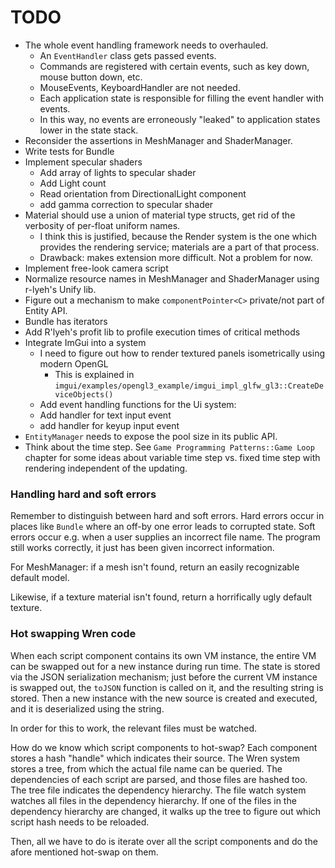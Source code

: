 
# TODO

* The whole event handling framework needs to overhauled.
  * An `EventHandler` class gets passed events.
  * Commands are registered with certain events, such as key down, mouse button down, etc.
  * MouseEvents, KeyboardHandler are not needed.
  * Each application state is responsible for filling the event handler with events.
  * In this way, no events are erroneously "leaked" to application states lower in the state stack.
* Reconsider the assertions in MeshManager and ShaderManager.
* Write tests for Bundle
* Implement specular shaders
  * Add array of lights to specular shader
  * Add Light count
  * Read orientation from DirectionalLight component
  * add gamma correction to specular shader
* Material should use a union of material type structs, get rid of the verbosity of per-float uniform names.
  * I think this is justified, because the Render system is the one which provides the rendering service; materials are a part of that process.
  * Drawback: makes extension more difficult. Not a problem for now.
* Implement free-look camera script
* Normalize resource names in MeshManager and ShaderManager using r-lyeh's Unify lib.
* Figure out a mechanism to make `componentPointer<C>` private/not part of Entity API.
* Bundle has iterators
* Add R'lyeh's profit lib to profile execution times of critical methods
* Integrate ImGui into a system
  * I need to figure out how to render textured panels isometrically using modern OpenGL
    * This is explained in `imgui/examples/opengl3_example/imgui_impl_glfw_gl3::CreateDeviceObjects()`
  * Add event handling functions for the Ui system:
  * Add handler for text input event
  * add handler for keyup input event
* `EntityManager` needs to expose the pool size in its public API.
* Think about the time step. See `Game Programming Patterns::Game Loop` chapter for some ideas about variable time step vs. fixed time step with rendering independent of the updating.

### Handling hard and soft errors

Remember to distinguish between hard and soft errors. Hard errors occur in places like `Bundle` where an off-by one error leads to corrupted state. Soft errors occur e.g. when a user supplies an incorrect file name. The program still works correctly, it just has been given incorrect information.

For MeshManager: if a mesh isn't found, return an easily recognizable default model.

Likewise, if a texture material isn't found, return a horrifically ugly default texture.

### Hot swapping Wren code

When each script component contains its own VM instance, the entire VM can be swapped out for a new instance during run time. The state is stored via the JSON serialization mechanism; just before the current VM instance is swapped out, the `toJSON` function is called on it, and the resulting string is stored. Then a new instance with the new source is created and executed, and it is deserialized using the string.

In order for this to work, the relevant files must be watched.

How do we know which script components to hot-swap? Each component stores a hash "handle" which indicates their source. The Wren system stores a tree, from which the actual file name can be queried. The dependencies of each script are parsed, and those files are hashed too. The tree file indicates the dependency hierarchy. The file watch system watches all files in the dependency hierarchy. If one of the files in the dependency hierarchy are changed, it walks up the tree to figure out which script hash needs to be reloaded.

Then, all we have to do is iterate over all the script components and do the afore mentioned hot-swap on them.
